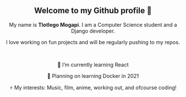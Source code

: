 
<div align="center">
<h2>Welcome to my Github profile 👋</h2>
</div>

<div align="center">

  <p>My name is <strong>Tlotlego Mogapi</strong>. I am a Computer Science student and a Django developer. </p>
  <p>I love working on fun projects and will be regularly pushing to my repos. </p>

</div>

<div align="center">
  <br>
  <p>🌱 I’m currently learning React</p>
  <p>🤔 Planning on learning Docker in 2021</p>
  <p>⚡ My interests: Music, film, anime, working out, and ofcourse coding!</p>

</div>
